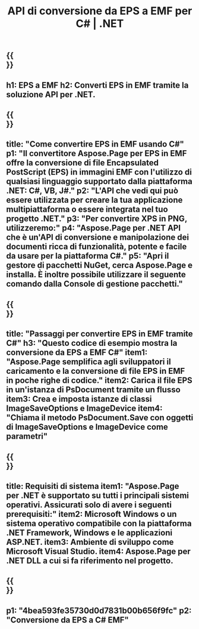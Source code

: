 ﻿---
translation: true
template: /_templates/_conversion-child-net.md
title: API di conversione da EPS a EMF per C# |  .NET
url: /net/conversion/eps-to-emf/
description: Codice di esempio per la conversione da EPS a EMF C#. Utilizzare il codice di esempio API per la conversione di file EPS batch in EMF all'interno di VB.NET, Asp.NET o qualsiasi applicazione basata su .NET.
informat: EPS
outformat: EMF
otherformats: XPS PS
---

{{<section banner>}}
---
h1: EPS a EMF
h2: Converti EPS in EMF tramite la soluzione API per .NET.
---

{{<section overview>}}
---
title: "Come convertire EPS in EMF usando C#"
p1: "Il convertitore Aspose.Page per EPS in EMF offre la conversione di file Encapsulated PostScript (EPS) in immagini EMF con l'utilizzo di qualsiasi linguaggio supportato dalla piattaforma .NET: C#, VB, J#."
p2: "L'API che vedi qui può essere utilizzata per creare la tua applicazione multipiattaforma o essere integrata nel tuo progetto .NET."
p3: "Per convertire XPS in PNG, utilizzeremo:"
p4: "Aspose.Page per .NET API che è un'API di conversione e manipolazione dei documenti ricca di funzionalità, potente e facile da usare per la piattaforma C#."
p5: "Apri il gestore di pacchetti NuGet, cerca Aspose.Page e installa. È inoltre possibile utilizzare il seguente comando dalla Console di gestione pacchetti."
---

{{<section feature1>}}
---
title: "Passaggi per convertire EPS in EMF tramite C#"
h3: "Questo codice di esempio mostra la conversione da EPS a EMF C#"
item1: "Aspose.Page semplifica agli sviluppatori il caricamento e la conversione di file EPS in EMF in poche righe di codice."
item2: Carica il file EPS in un'istanza di PsDocument tramite un flusso
item3: Crea e imposta istanze di classi ImageSaveOptions e ImageDevice
item4: "Chiama il metodo PsDocument.Save con oggetti di ImageSaveOptions e ImageDevice come parametri"
---

{{<section feature2>}}
---
title: Requisiti di sistema
item1: "Aspose.Page per .NET è supportato su tutti i principali sistemi operativi. Assicurati solo di avere i seguenti prerequisiti:"
item2: Microsoft Windows o un sistema operativo compatibile con la piattaforma .NET Framework, Windows e le applicazioni ASP.NET.
item3: Ambiente di sviluppo come Microsoft Visual Studio.
item4: Aspose.Page per .NET DLL a cui si fa riferimento nel progetto.
---

{{<section gist>}}
---
p1: "4bea593fe35730d0d7831b00b656f9fc"
p2: "Conversione da EPS a C# EMF"
---
